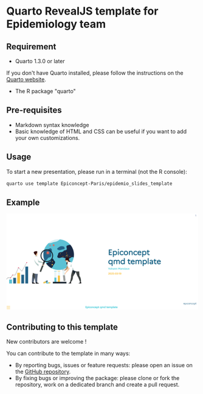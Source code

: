 # Quarto RevealJS template for Epidemiology team

## Requirement

- Quarto 1.3.0 or later

If you don't have Quarto installed, please follow the instructions on the [Quarto website](https://quarto.org/docs/get-started/).

- The R package "quarto"

## Pre-requisites

- Markdown syntax knowledge
- Basic knowledge of HTML and CSS can be useful if you want to add your own customizations.

## Usage

To start a new presentation, please run in a terminal (not the R console):

```bash
quarto use template Epiconcept-Paris/epidemio_slides_template
```


## Example

![Screenshot of quarto theme for epidemio team](slide.png)


## Contributing to this template

New contributors are welcome !

You can contribute to the template in many ways:

- By reporting bugs, issues or feature requests: please open an issue on
  the [GitHub
  repository](https://github.com/Epiconcept-Paris/epidemio_slides_template/issues).
- By fixing bugs or improving the package: please clone or fork the
  repository, work on a dedicated branch and create a pull request.
